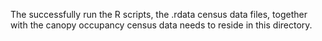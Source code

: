 The successfully run the R scripts, the .rdata census data files, together with the canopy occupancy census data needs to reside in this directory.
